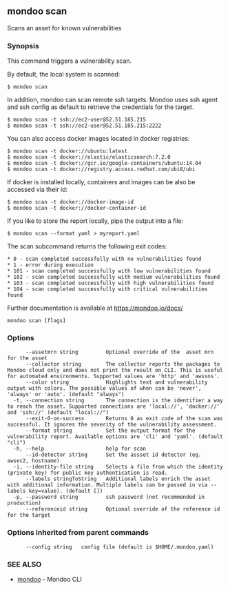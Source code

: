 ## mondoo scan

Scans an asset for known vulnerabilities

### Synopsis


This command triggers a vulnerability scan. 

By default, the local system is scanned:

    $ mondoo scan

In addition, mondoo can scan remote ssh targets. Mondoo uses ssh agent and ssh 
config as default to retrieve the credentials for the target.

	$ mondoo scan -t ssh://ec2-user@52.51.185.215
	$ mondoo scan -t ssh://ec2-user@52.51.185.215:2222

You can also access docker images located in docker registries:

    $ mondoo scan -t docker://ubuntu:latest
    $ mondoo scan -t docker://elastic/elasticsearch:7.2.0
    $ mondoo scan -t docker://gcr.io/google-containers/ubuntu:14.04
    $ mondoo scan -t docker://registry.access.redhat.com/ubi8/ubi

If docker is installed locally, containers and images can be also
be accessed via their id:

    $ mondoo scan -t docker://docker-image-id
    $ mondoo scan -t docker://docker-container-id

If you like to store the report locally, pipe the output into a file:

    $ mondoo scan --format yaml > myreport.yaml
		
The scan subcommand returns the following exit codes:

    * 0 - scan completed successfully with no vulnerabilities found
    * 1 - error during execution
    * 101 - scan completed successfully with low vulnerabilities found
    * 102 - scan completed successfully with medium vulnerabilities found
    * 103 - scan completed successfully with high vulnerabilities found
    * 104 - scan completed successfully with critical vulnerabilities found

Further documentation is available at https://mondoo.io/docs/
	

```
mondoo scan [flags]
```

### Options

```
      --assetmrn string         Optional override of the  asset mrn for the asset
      --collector string        The collector reports the packages to Mondoo cloud only and does not print the result on CLI. This is useful for automated environments. Supported values are 'http' and 'awssns'.
      --color string            Highlights text and vulnerability output with colors. The possible values of when can be 'never', 'always' or 'auto'. (default "always")
  -t, --connection string       The connection is the identifier a way to reach the asset. Supported connections are 'local://', 'docker://' and 'ssh://' (default "local://")
      --exit-0-on-success       Returns 0 as exit code of the scan was successful. It ignores the severity of the vulnerability assessment.
      --format string           Set the output format for the vulnerability report. Available options are 'cli' and 'yaml'. (default "cli")
  -h, --help                    help for scan
      --id-detector string      Set the assset id detector (eg. awsec2, hostname)
  -i, --identity-file string    Selects a file from which the identity (private key) for public key authentication is read.
      --labels stringToString   Additional labels enrich the asset with additional information. Multiple labels can be passed in via --labels key=value). (default [])
  -p, --password string         ssh password (not recommended in production)
      --referenceid string      Optional override of the reference id for the target
```

### Options inherited from parent commands

```
      --config string   config file (default is $HOME/.mondoo.yaml)
```

### SEE ALSO

* [mondoo](mondoo.md)	 - Mondoo CLI

